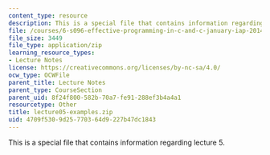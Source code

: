```yaml
---
content_type: resource
description: This is a special file that contains information regarding lecture 5.
file: /courses/6-s096-effective-programming-in-c-and-c-january-iap-2014/4709f5309d25770364d9227b47dc1843_lecture05-examples.zip
file_size: 3449
file_type: application/zip
learning_resource_types:
- Lecture Notes
license: https://creativecommons.org/licenses/by-nc-sa/4.0/
ocw_type: OCWFile
parent_title: Lecture Notes
parent_type: CourseSection
parent_uid: 8f24f800-582b-70a7-fe91-288ef3b4a4a1
resourcetype: Other
title: lecture05-examples.zip
uid: 4709f530-9d25-7703-64d9-227b47dc1843
---
```

This is a special file that contains information regarding lecture 5.